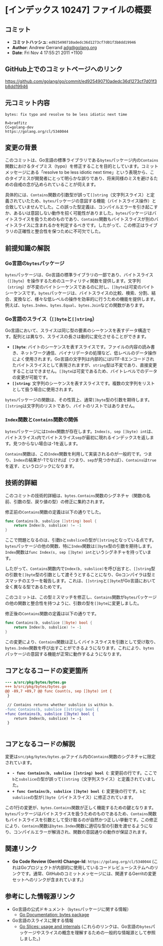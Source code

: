 # [インデックス 10247] ファイルの概要

## コミット
- **コミットハッシュ**: `ed925490710adedc36d1273cf7d01f3b8dd19946`
- **Author**: Andrew Gerrand <adg@golang.org>
- **Date**: Fri Nov 4 17:55:21 2011 +1100

## GitHub上でのコミットページへのリンク
https://github.com/golang/go/commit/ed925490710adedc36d1273cf7d01f3b8dd19946

## 元コミット内容
```
bytes: fix typo and resolve to be less idiotic next time

R=bradfitz
CC=golang-dev
https://golang.org/cl/5340044
```

## 変更の背景
このコミットは、Go言語の標準ライブラリである`bytes`パッケージ内の`Contains`関数におけるタイプミス（typo）を修正することを目的としています。コミットメッセージにある「resolve to be less idiotic next time」という表現から、このタイプミスが開発者にとって明らかな誤りであり、将来同様のミスを避けるための自戒の念が込められていることが伺えます。

具体的には、`Contains`関数の引数型が誤って`[]string`（文字列スライス）と定義されていたため、`bytes`パッケージの意図する機能（バイトスライス操作）と合致していませんでした。この誤った型定義は、コンパイルエラーを引き起こすか、あるいは意図しない動作を招く可能性がありました。`bytes`パッケージはバイトスライスを扱うためのものであり、`Contains`関数もバイトスライスが別のバイトスライスに含まれるかを判定するべきです。したがって、この修正はライブラリの正確性と整合性を保つために不可欠でした。

## 前提知識の解説

### Go言語の`bytes`パッケージ
`bytes`パッケージは、Go言語の標準ライブラリの一部であり、バイトスライス（`[]byte`）を操作するためのユーティリティ関数を提供します。文字列（`string`）が不変のバイトシーケンスであるのに対し、`[]byte`は可変のバイトシーケンスです。`bytes`パッケージは、バイトスライスの比較、検索、分割、結合、変換など、様々な低レベルの操作を効率的に行うための機能を提供します。例えば、`bytes.Index`、`bytes.Equal`、`bytes.Join`などの関数があります。

### Go言語のスライス（`[]byte`と`[]string`）
Go言語において、スライスは同じ型の要素のシーケンスを表すデータ構造です。配列とは異なり、スライスの長さは動的に変化させることができます。

-   **`[]byte`**: バイトのシーケンスを表すスライスです。ファイルの内容の読み書き、ネットワーク通信、バイナリデータの処理など、低レベルのデータ操作によく使用されます。Go言語の文字列は内部的にはUTF-8エンコードされたバイトスライスとして表現されますが、`string`型は不変であり、直接変更することはできません。`[]byte`は可変であるため、バイトレベルでのデータの変更が可能です。
-   **`[]string`**: 文字列のシーケンスを表すスライスです。複数の文字列をリストとして扱う場合に使用されます。

`bytes`パッケージの関数は、その性質上、通常`[]byte`型の引数を期待します。`[]string`は文字列のリストであり、バイトのリストではありません。

### `Index`関数と`Contains`関数の関係
`bytes`パッケージには`Index`関数が存在します。`Index(s, sep []byte) int`は、バイトスライス`s`内でバイトスライス`sep`が最初に現れるインデックスを返します。見つからない場合は-1を返します。

`Contains`関数は、この`Index`関数を利用して実装されるのが一般的です。つまり、`Index`の結果が-1でなければ（つまり、`sep`が見つかれば）、`Contains`は`true`を返す、というロジックになります。

## 技術的詳細
このコミットの技術的詳細は、`bytes.Contains`関数のシグネチャ（関数の名前、引数の型、戻り値の型）の修正に集約されます。

修正前の`Contains`関数の定義は以下の通りでした。
```go
func Contains(b, subslice []string) bool {
	return Index(b, subslice) != -1
}
```
ここで問題となるのは、引数`b`と`subslice`の型が`[]string`となっている点です。`bytes`パッケージの他の関数、特に`Index`関数は`[]byte`型の引数を期待します。`Index`関数は`func Index(s, sep []byte) int`というシグネチャを持っています。

したがって、`Contains`関数内で`Index(b, subslice)`を呼び出すと、`[]string`型の引数を`[]byte`型の引数として渡そうとすることになり、Goコンパイラは型ミスマッチのエラーを報告します。これは、`[]string`と`[]byte`がGo言語において全く異なる型であるためです。

このコミットは、この型ミスマッチを修正し、`Contains`関数が`bytes`パッケージの他の関数と整合性を持つように、引数の型を`[]byte`に変更しました。

修正後の`Contains`関数の定義は以下の通りです。
```go
func Contains(b, subslice []byte) bool {
	return Index(b, subslice) != -1
}
```
この変更により、`Contains`関数は正しくバイトスライスを引数として受け取り、`bytes.Index`関数を呼び出すことができるようになります。これにより、`bytes`パッケージの意図する機能が正常に動作するようになります。

## コアとなるコードの変更箇所

```diff
--- a/src/pkg/bytes/bytes.go
+++ b/src/pkg/bytes/bytes.go
@@ -89,7 +89,7 @@ func Count(s, sep []byte) int {
 }
 
 // Contains returns whether subslice is within b.
-func Contains(b, subslice []string) bool {
+func Contains(b, subslice []byte) bool {
 	return Index(b, subslice) != -1
 }
 
```

## コアとなるコードの解説
変更は`src/pkg/bytes/bytes.go`ファイル内の`Contains`関数のシグネチャに限定されています。

-   **`- func Contains(b, subslice []string) bool {`**: 変更前の行です。ここで`b`と`subslice`の型が誤って`[]string`（文字列スライス）と定義されていました。
-   **`+ func Contains(b, subslice []byte) bool {`**: 変更後の行です。`b`と`subslice`の型が`[]byte`（バイトスライス）に修正されています。

この1行の変更が、`bytes.Contains`関数が正しく機能するための鍵となります。`bytes`パッケージはバイトスライスを扱うためのものであるため、`Contains`関数もバイトスライスを引数として受け取るのが自然かつ正しい挙動です。この修正により、`Contains`関数は`bytes.Index`関数に適切な型の引数を渡せるようになり、コンパイルエラーが解消され、関数の意図通りの動作が保証されます。

## 関連リンク
- **Go Code Review (Gerrit) Change-Id**: `https://golang.org/cl/5340044`
  (これはGoプロジェクトが内部的に使用しているコードレビューシステムへのリンクです。通常、GitHubのコミットメッセージには、関連するGerritの変更セットへのリンクが含まれています。)

## 参考にした情報源リンク
- Go言語の公式ドキュメント（`bytes`パッケージに関する情報）
  - [Go Documentation: bytes package](https://pkg.go.dev/bytes)
- Go言語のスライスに関する情報
  - [Go Slices: usage and internals](https://go.dev/blog/slices-intro)
  (これらのリンクは、Go言語の`bytes`パッケージやスライスの概念を理解するための一般的な情報源として参照しました。)
